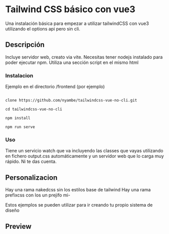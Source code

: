 # Tailwind CSS básico con vue3

Una instalación básica para empezar a utilizar tailwindCSS con vue3 utilizando el options api pero sin cli.

## Descripción

Incluye servidor web, creato via vite. Necesitas tener nodejs instalado para poder ejecutar npm. Utiliza una sección script en el mismo html

### Instalacion

Ejemplo en el directorio /frontend (por ejemplo)

```console

clone https://github.com/nyambe/tailwindcss-vue-no-cli.git

cd tailwindcss-vue-no-cli

npm install

npm run serve
```

### Uso

Tiene un servicio watch que va incluyendo las classes que vayas utilizando en fichero output.css automáticamente y un servidor web que lo carga muy rápido. Ni te das cuenta.

## Personalizacion

Hay una rama nakedcss sin los estilos base de tailwind
Hay una rama prefixcss con los un prejifo mi-

Estos ejemplos se pueden utilizar para ir creando tu propio sistema de diseño

## Preview

[https://nyambe.github.io/tailwindcss-vue-no-cli/]: https://nyambe.github.io/tailwindcss-vue-no-cli/
